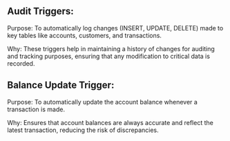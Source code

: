 ## Audit Triggers:
Purpose: To automatically log changes (INSERT, UPDATE, DELETE) made to key tables like accounts, customers, and transactions.

Why: These triggers help in maintaining a history of changes for auditing and tracking purposes, ensuring that any modification to critical data is recorded.

## Balance Update Trigger:
Purpose: To automatically update the account balance whenever a transaction is made.

Why: Ensures that account balances are always accurate and reflect the latest transaction, reducing the risk of discrepancies.
